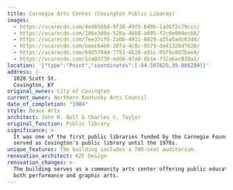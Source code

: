 ```yaml
---
title: Carnegie Arts Center (Covington Public Libaray)
images:
  - https://ucarecdn.com/4ed858bd-9f26-49f5-b49b-1ad8f2c79ccc/
  - https://ucarecdn.com/186e3d0a-528a-46b8-a605-f2c6e004ecb8/
  - https://ucarecdn.com/7ee37cf6-2abb-4911-8029-a25a5adc03d4/
  - https://ucarecdn.com/beac64b0-207a-4c8c-9579-da41320d7628/
  - https://ucarecdn.com/69d5704d-7751-4b28-a91c-05f9c0d7bae4/
  - https://ucarecdn.com/1ca03730-ed06-47a0-8b1e-732a6ac038a1/
location: '{"type":"Point","coordinates":[-84.507025,39.080299]}'
address: |-
  1028 Scott St.
  Covington, KY
original_owner: City of Covington
current_owner: Northern Kentucky Arts Council
date_of_completion: "1904"
style: Beaux Arts
architect: John H. Boll & Charles C. Taylor
original_function: Public library
significance: >-
  It was one of the first public libraries funded by the Carnegie Foundation. It
  served as Covington's public library until the 1970s.
unique_features: The building includes a 700-seat auditorium.
renovation_architect: KZF Design
renovation_changes: >-
  The building serves as a community arts center offering public education in
  both performance and graphic arts.
---
```

